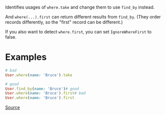 
Identifies usages of `where.take` and change them to use `find_by` instead.

And `where(...).first` can return different results from `find_by`.
(They order records differently, so the "first" record can be different.)

If you also want to detect `where.first`, you can set `IgnoreWhereFirst` to false.

# Examples

```ruby
# bad
User.where(name: 'Bruce').take

# good
User.find_by(name: 'Bruce')# good
User.where(name: 'Bruce').first# bad
User.where(name: 'Bruce').first
```

[Source](http://www.rubydoc.info/gems/rubocop/RuboCop/Cop/Rails/FindBy)